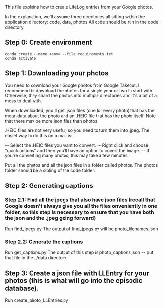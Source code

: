 This file explains how to create LifeLog entries from your Google photos.

In the explanation, we'll assume three directories all sitting within the application directory:
  code, data, photos
 All code should be run in the code directory

## Step 0: Create environment
    conda create --name <env> --file requirements.txt
    conda activate

## Step 1: Downloading your photos

You need to download your Google photos from Google Takeout. I recommend to download the photos for a single year or two to start with. Otherwise, they shard the photos into multiple directories and it's a bit of a mess to deal with.

When downloaded, you'll get .json files (one for every photo) that has the meta-data about the photo and an .HEIC file that has the photo itself. Note that there may be more json files than photos.

.HEIC files are not very useful, so you need to turn them into .jpeg. The easiet way to do this on a mac is:

 -- Select the .HEIC files you want to convert.
 -- Right click and choose "quick actions" and then you'll have an option to covert the image.
 -- If you're converting many photos, this may take a few minutes.

Put all the photos and all the json files in a folder called photos. The photos folder should be a sibling of the code folder.

## Step 2: Generating captions

### Step 2.1: Find all the jpegs that also have json files (recall that Google doesn't always give you all the files onveniently in one folder, so this step is necessary to ensure that you have both the json and the .jpeg going forward)
Run find_jpegs.py
The output of find_jpegs.py will be photo_filenames.json

### Step 2.2: Generate the captions
Run get_captions.py
The output of this step is photo_captions.json -- put that file in the ../data directory       

## Step 3: Create a json file with LLEntry for your photos (this is what will go into the episodic database).
Run create_photo_LLEntries.py
